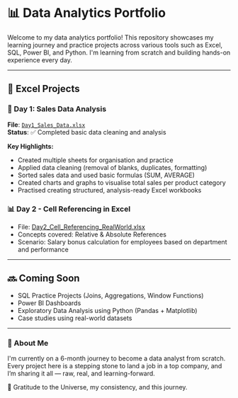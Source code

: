 # 📊 Data Analytics Portfolio

Welcome to my data analytics portfolio! This repository showcases my learning journey and practice projects across various tools such as Excel, SQL, Power BI, and Python. I'm learning from scratch and building hands-on experience every day.

---

## 📘 Excel Projects

### 📅 Day 1: Sales Data Analysis

**File**: [`Day1_Sales_Data.xlsx`](Excel/Day1_Sales_Data.xlsx)  
**Status**: ✅ Completed basic data cleaning and analysis

**Key Highlights:**
- Created multiple sheets for organisation and practice
- Applied data cleaning (removal of blanks, duplicates, formatting)
- Sorted sales data and used basic formulas (SUM, AVERAGE)
- Created charts and graphs to visualise total sales per product category
- Practised creating structured, analysis-ready Excel workbooks

### 📊 Day 2 - Cell Referencing in Excel
- File: [Day2_Cell_Referencing_RealWorld.xlsx](Day2_Cell_Referencing_RealWorld.xlsx)
- Concepts covered: Relative & Absolute References
- Scenario: Salary bonus calculation for employees based on department and performance

---

## 🔜 Coming Soon

- SQL Practice Projects (Joins, Aggregations, Window Functions)
- Power BI Dashboards
- Exploratory Data Analysis using Python (Pandas + Matplotlib)
- Case studies using real-world datasets

---

### 🌱 About Me

I'm currently on a 6-month journey to become a data analyst from scratch. Every project here is a stepping stone to land a job in a top company, and I’m sharing it all — raw, real, and learning-forward.

🪻 Gratitude to the Universe, my consistency, and this journey.  

